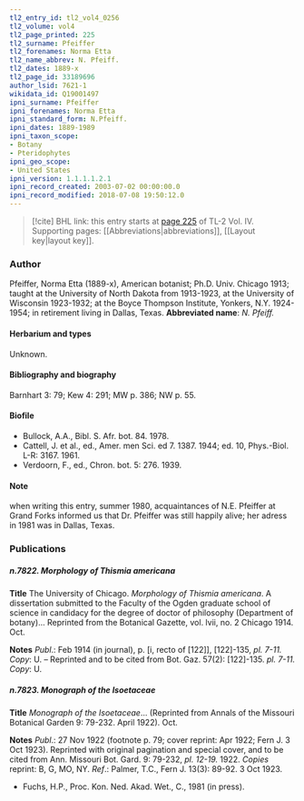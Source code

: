 ```yaml
---
tl2_entry_id: tl2_vol4_0256
tl2_volume: vol4
tl2_page_printed: 225
tl2_surname: Pfeiffer
tl2_forenames: Norma Etta
tl2_name_abbrev: N. Pfeiff.
tl2_dates: 1889-x
tl2_page_id: 33189696
author_lsid: 7621-1
wikidata_id: Q19001497
ipni_surname: Pfeiffer
ipni_forenames: Norma Etta
ipni_standard_form: N.Pfeiff.
ipni_dates: 1889-1989
ipni_taxon_scope: 
- Botany
- Pteridophytes
ipni_geo_scope: 
- United States
ipni_version: 1.1.1.1.2.1
ipni_record_created: 2003-07-02 00:00:00.0
ipni_record_modified: 2018-07-08 19:50:12.0
---
```



> [!cite] BHL link: this entry starts at [page 225](https://www.biodiversitylibrary.org/page/33189696) of TL-2 Vol. IV.
> Supporting pages: [[Abbreviations|abbreviations]], [[Layout key|layout key]].

### Author

Pfeiffer, Norma Etta (1889-x), American botanist; Ph.D. Univ. Chicago 1913; taught at the University of North Dakota from 1913-1923, at the University of Wisconsin 1923-1932; at the Boyce Thompson Institute, Yonkers, N.Y. 1924-1954; in retirement living in Dallas, Texas. 
**Abbreviated name**: *N. Pfeiff.*

#### Herbarium and types

Unknown.

#### Bibliography and biography

Barnhart 3: 79; Kew 4: 291; MW p. 386; NW p. 55.

#### Biofile

- Bullock, A.A., Bibl. S. Afr. bot. 84. 1978.
- Cattell, J. et al., ed., Amer. men Sci. ed 7. 1387. 1944; ed. 10, Phys.-Biol. L-R: 3167. 1961.
- Verdoorn, F., ed., Chron. bot. 5: 276. 1939.

#### Note

when writing this entry, summer 1980, acquaintances of N.E. Pfeiffer at Grand Forks informed us that Dr. Pfeiffer was still happily alive; her adress in 1981 was in Dallas, Texas.

### Publications

##### n.7822. Morphology of Thismia americana

**Title**
The University of Chicago. *Morphology of Thismia americana*. A dissertation submitted to the Faculty of the Ogden graduate school of science in candidacy for the degree of doctor of philosophy (Department of botany)... Reprinted from the Botanical Gazette, vol. lvii, no. 2 Chicago 1914. Oct.

**Notes**
*Publ*.: Feb 1914 (in journal), p. \[i, recto of \[122\]\], \[122\]-135, *pl. 7-11. Copy*: U. – Reprinted and to be cited from Bot. Gaz. 57(2): \[122\]-135. *pl. 7-11. Copy*: U.

##### n.7823. Monograph of the Isoetaceae

**Title**
*Monograph of the Isoetaceae*... (Reprinted from Annals of the Missouri Botanical Garden 9: 79-232. April 1922). Oct.

**Notes**
*Publ*.: 27 Nov 1922 (footnote p. 79; cover reprint: Apr 1922; Fern J. 3 Oct 1923). Reprinted with original pagination and special cover, and to be cited from Ann. Missouri Bot. Gard. 9: 79-232, *pl. 12-19.* 1922. *Copies* reprint: B, G, MO, NY.
*Ref*.: Palmer, T.C., Fern J. 13(3): 89-92. 3 Oct 1923.
- Fuchs, H.P., Proc. Kon. Ned. Akad. Wet., C., 1981 (in press).

